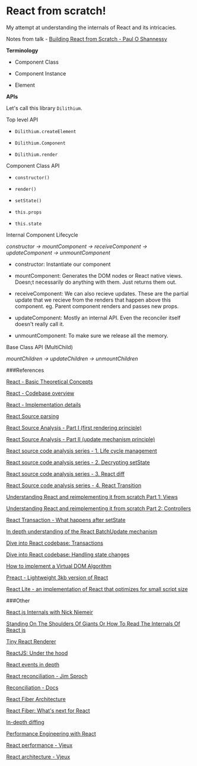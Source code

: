 # React from scratch!

My attempt at understanding the internals of React and its intricacies.

Notes from talk - [Building React from Scratch - Paul O Shannessy](https://www.youtube.com/watch?v=_MAD4Oly9yg)

**Terminology**

- Component Class

- Component Instance

- Element

**APIs**

Let's call this library `Dilithium`.

Top level API

- `Dilithium.createElement`

- `Dilithium.Component`

- `Dilithium.render`

Component Class API

- `constructor()`

- `render()`

- `setState()`

- `this.props`

- `this.state`

Internal Component Lifecycle

*constructor -> mountComponent -> receiveComponent -> updateComponent -> unmountComponent*

- constructor: Instantiate our component

- mountComponent: Generates the DOM nodes or React native views. Doesn;t necessarily do anything with them. Just returns them out.

- receiveComponent: We can also recieve updates. These are the partial update that we recieve from the renders that happen above this component. eg. Parent component renders and passes new props.

- updateComponent: Mostly an internal API. Even the reconciler itself doesn't really call it.

- unmountComponent: To make sure we release all the memory.

Base Class API (MultiChild)

*mountChildren -> updateChildren -> unmountChildren*

###References

[React - Basic Theoretical Concepts](https://github.com/reactjs/react-basic)

[React - Codebase overview](https://facebook.github.io/react/contributing/codebase-overview.html)

[React - Implementation details](https://facebook.github.io/react/contributing/implementation-notes.html)

[React Source parsing](http://zhenhua-lee.github.io/react/react.html)

[React Source Analysis - Part I (first rendering principle)](http://purplebamboo.github.io/2015/09/15/reactjs_source_analyze_part_one/)

[React Source Analysis - Part II (update mechanism principle)](http://purplebamboo.github.io/2015/09/15/reactjs_source_analyze_part_two/)

[React source code analysis series - 1. Life cycle management](https://zhuanlan.zhihu.com/p/20312691)

[React source code analysis series - 2. Decrypting setState](https://zhuanlan.zhihu.com/p/20328570)

[React source code analysis series - 3. React diff](https://zhuanlan.zhihu.com/p/20346379)

[React Source code analysis series - 4. React Transition](https://zhuanlan.zhihu.com/p/20419592)

[Understanding React and reimplementing it from scratch Part 1: Views](https://gcanti.github.io/2014/10/29/understanding-react-and-reimplementing-it-from-scratch-part-1.html)

[Understanding React and reimplementing it from scratch Part 2: Controllers](https://gcanti.github.io/2014/11/24/understanding-react-and-reimplementing-it-from-scratch-part-2.html)

[React Transaction - What happens after setState](https://undefinedblog.com/what-happened-after-set-state/)

[In depth understanding of the React BatchUpdate mechanism](https://undefinedblog.com/understand-react-batch-update/)

[Dive into React codebase: Transactions](http://reactkungfu.com/2015/12/dive-into-react-codebase-transactions/)

[Dive into React codebase: Handling state changes](http://reactkungfu.com/2016/03/dive-into-react-codebase-handling-state-changes/)

[How to implement a Virtual DOM Algorithm](https://github.com/livoras/blog/issues/13)

[Preact - Lightweight 3kb version of React](https://github.com/developit/preact)

[React Lite - an implementation of React that optimizes for small script size](https://github.com/Lucifier129/react-lite)

###Other

[React.js Internals with Nick Niemeir](https://www.youtube.com/watch?v=FAgSdSikSCc)

[Standing On The Shoulders Of Giants Or How To Read The Internals Of React js](https://www.youtube.com/watch?v=IbXZL0e1haI)

[Tiny React Renderer](https://github.com/iamdustan/tiny-react-renderer)

[ReactJS: Under the hood](https://www.youtube.com/watch?v=xsKYAa1ZXpQ)

[React events in depth](https://www.youtube.com/watch?v=dRo_egw7tBc)

[React reconciliation - Jim Sproch](https://www.youtube.com/watch?v=EZV2rwnGgZA)

[Reconciliation - Docs](https://facebook.github.io/react/docs/reconciliation.html)

[React Fiber Architecture](https://github.com/acdlite/react-fiber-architecture)

[React Fiber: What's next for React](https://www.youtube.com/watch?v=aV1271hd9ew)

[In-depth diffing](http://buildwithreact.com/article/in-depth-diffing)

[Performance Engineering with React](http://benchling.engineering/performance-engineering-with-react/)

[React performance - Vjeux](http://blog.vjeux.com/2013/javascript/react-performance.html)

[React architecture - Vjeux](http://blog.vjeux.com/2014/javascript/react-architecture-oscon.html)